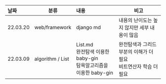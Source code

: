 | 날짜     | 분류             | 내용                                                         | 비고                                                         |
| :------- | ---------------- | :----------------------------------------------------------- | ------------------------------------------------------------ |
| 22.03.20 | web/framework    | django md                                                    | 내용의 난이도는 높지 않지만 세부 내용이 많음                 |
| 22.03.09 | algorithm / List | List.md<br />완전탐색 이용한 baby-gin <br />탐욕알고리즘을 이용한 baby-gin | 완전탐색과 그리드 부분의 이해가 더 필요<br />비트연산자 학습 더 필요 |
